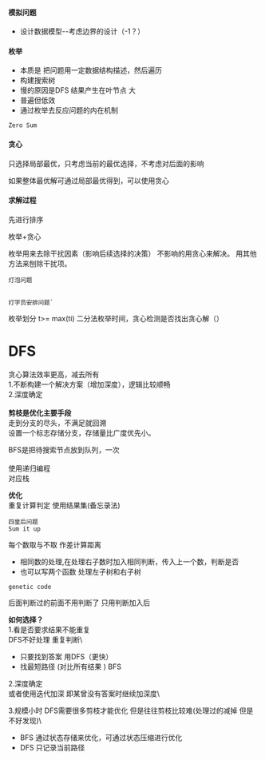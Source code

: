 #### 模拟问题

* 设计数据模型--考虑边界的设计（-1？）

#### 枚举
* 本质是 把问题用一定数据结构描述，然后遍历
* 构建搜索树 
* 慢的原因是DFS 结果产生在叶节点 大
* 普遍但低效
* 通过枚举去反应问题的内在机制

```
Zero Sum
```

#### 贪心
只选择局部最优，只考虑当前的最优选择，不考虑对后面的影响

如果整体最优解可通过局部最优得到，可以使用贪心

#### 求解过程 
先进行排序

枚举+贪心

枚举用来去除干扰因素（影响后续选择的决策）
不影响的用贪心来解决。
用其他方法来刨除干扰项。

```
灯泡问题

```




```

打字员安排问题`
```
枚举划分 t>= max(ti)
二分法枚举时间，贪心检测是否找出贪心解（）







# DFS
贪心算法效率更高，减去所有 \
1.不断构建一个解决方案（增加深度），逻辑比较顺畅\
2.深度确定\
\
**剪枝是优化主要手段** \
走到分支的尽头，不满足就回溯 \
设置一个标志存储分支，存储量比广度优先小。

BFS是把待搜索节点放到队列，一次\
\
使用递归编程\
对应栈

**优化**\
重复计算判定 使用结果集(备忘录法)

```
四皇后问题 
Sum it up
```

每个数取与不取 作差计算距离
* 相同数的处理,在处理右子数时加入相同判断，传入上一个数，判断是否
* 也可以写两个函数 处理左子树和右子树

```
genetic code
```
后面判断过的前面不用判断了 只用判断加入后

**如何选择？**\
1.看是否要求结果不能重复\
DFS不好处理 重复判断\
* 只要找到答案 用DFS（更快）
* 找最短路径 (对比所有结果 ) BFS
  
2.深度确定 \
或者使用迭代加深 即某曾没有答案时继续加深度\

3.规模小时
DFS需要很多剪枝才能优化 但是往往剪枝比较难(处理过的减掉 但是不好发现)\





* BFS 通过状态存储来优化，可通过状态压缩进行优化
* DFS 只记录当前路径


